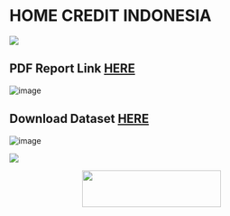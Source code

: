 # HOME CREDIT INDONESIA
 <img src="https://user-images.githubusercontent.com/73097560/115834477-dbab4500-a447-11eb-908a-139a6edaec5c.gif">
<p align="center">
<h2> PDF Report Link <a href="https://www.canva.com/design/DAFLisYSasw/ly3xzP5Rbtgo6HeMPhK3vg/view?utm_content=DAFLisYSasw&utm_campaign=designshare&utm_medium=link2&utm_source=sharebutton">HERE</a>
 <br/> </h2>

![image](https://user-images.githubusercontent.com/66706999/189897768-404e915c-50da-482b-8bf7-b52ad6a18d1d.png)

<h2> Download Dataset <a href="http://www.kaggle.com/c/home-credit-default-risk/data?select=HomeCredit_columns_description.csv">HERE</a>
 <br/> </h2>

![image](https://user-images.githubusercontent.com/66706999/189891860-654781a6-3f97-474f-aa29-f1ae959ebf05.png)

 <img src="https://user-images.githubusercontent.com/73097560/115834477-dbab4500-a447-11eb-908a-139a6edaec5c.gif">
<p align="center">
  <img src="https://media.giphy.com/media/jpVnC65DmYeyRL4LHS/giphy.gif" width="70%" height="65px">
</p>	
  
<br>
 
